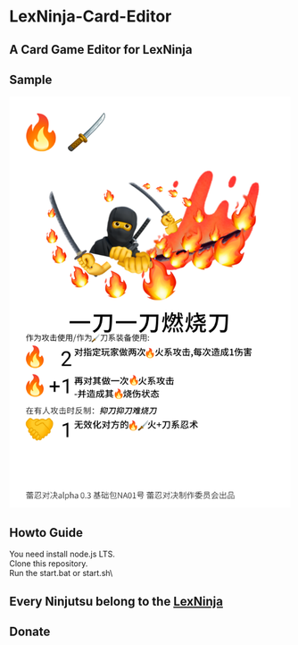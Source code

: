 # LexNinja-Card-Editor
## A Card Game Editor for LexNinja
## Sample 
   ![Sample](sample/NA01一刀一刀燃烧刀.png)
## Howto Guide
  You need install node.js LTS.\
  Clone this repository.\
  Run the start.bat or start.sh\
## Every Ninjutsu belong to the [LexNinja](https://www.wsfrs.com/)
## Donate
   
